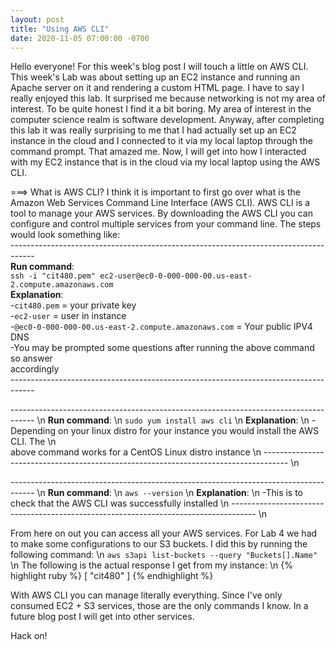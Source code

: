 ```yaml
---
layout: post
title: "Using AWS CLI"
date: 2020-11-05 07:00:00 -0700
---
```


Hello everyone! For this week's blog post I will touch a little on AWS CLI. This week's Lab was about setting up an EC2 instance and running an Apache server on it and rendering a custom HTML page. I have to say I really enjoyed this lab. It surprised me because networking is not my area of interest. To be quite honest I find it a bit boring. My area of interest in the computer science realm is software development. Anyway, after completing this lab it was really surprising to me that I had actually set up an EC2 instance in the cloud and I connected to it via my local laptop through the command prompt. That amazed me. Now, I will get into how I interacted with my EC2 instance that is in the cloud via my local laptop using the AWS CLI.

===> What is AWS CLI?
I think it is important to first go over what is the Amazon Web Services Command Line Interface (AWS CLI). AWS CLI is a tool to manage your AWS services. By downloading the AWS CLI you can configure and control multiple services from your command line. The steps would look something like: <br>
------------------------------------------------------------------------------------ <br>
**Run command**: <br>
`ssh -i "cit480.pem" ec2-user@ec0-0-000-000-00.us-east-2.compute.amazonaws.com` <br>
**Explanation**: <br>
-`cit480.pem` = your private key <br>
-`ec2-user` = user in instance <br>
-`@ec0-0-000-000-00.us-east-2.compute.amazonaws.com` = Your public IPV4 DNS <br>
-You may be prompted some questions after running the above command so answer <br>
 accordingly <br>
------------------------------------------------------------------------------------ <br>

------------------------------------------------------------------------------------ \n
**Run command**: \n
`sudo yum install aws cli` \n 
**Explanation**: \n
-Depending on your linux distro for your instance you would install the AWS CLI. The \n   
 above command works for a CentOS Linux distro instance \n
------------------------------------------------------------------------------------ \n

------------------------------------------------------------------------------------ \n
**Run command**: \n
`aws --version` \n
**Explanation**: \n
-This is to check that the AWS CLI was successfully installed \n
------------------------------------------------------------------------------------ \n

From here on out you can access all your AWS services. For Lab 4 we had to make some configurations to our S3 buckets. I did this by running the following command: \n
`aws s3api list-buckets --query "Buckets[].Name"` \n 
The following is the actual response I get from my instance: \n
{% highlight ruby %}
[
    "cit480"
]
{% endhighlight %}

With AWS CLI you can manage literally everything. Since I've only consumed EC2 + S3 services, those are the only commands I know. In a future blog post I will get into other services.

Hack on!

